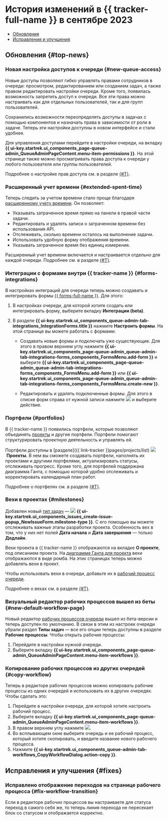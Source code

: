 # История изменений в {{ tracker-full-name }} в сентябре 2023

* [Обновления](#top-news)
* [Исправления и улучшения](#fixes)

## Обновления {#top-news}

### Новая настройка доступов к очереди {#new-queue-access}

Новые доступы позволяют гибко управлять правами сотрудников в очереди: просмотром, редактированием или созданием задач, а также правом редактировать настройки очереди. Кроме того, появилась возможность запретить доступ к очереди. Все эти права можно настраивать как для отдельных пользователей, так и для групп пользователей.

Сохранились возможности переопределять доступы в задачах с помощью компонентов и назначать права в зависимости от роли в задаче. Теперь эти настройки доступны в новом интерфейсе и стали удобнее.

Для управления доступами перейдите в настройки очереди, на вкладку **{{ ui-key.startrek.ui_components_page-queue-admin_QueueAdminPageContent.menu-item-permissions }}**. На этой странице также можно просматривать права доступа к очереди у любого пользователя или группы пользователей.

Подробнее о настройке прав доступа см. в разделе [{#T}](../manager/queue-access.md).

### Расширенный учет времени {#extended-spent-time}

Теперь следить за учетом времени стало проще благодаря [расширенному учету времени](../user/time-spent.md#extended-spent-time). Он позволяет:

* Указывать затраченное время прямо на панели в правой части задачи.
* Редактировать и удалять записи о затраченном времени без использования API.
* Отслеживать, сколько времени осталось на выполнение задачи.
* Использовать удобную форму отображения времени.
* Указывать затраченное время без единиц измерения.

Расширенный учет времени включается и настраивается отдельно для каждой очереди. Подробнее см. в разделе [{#T}](../manager/queue-spent-time.md).

### Интеграции с формами внутри {{ tracker-name }} {#forms-integrations}

В настройках интеграций для очереди теперь можно создавать и интегрировать формы [{{ forms-full-name }}](../../forms/index.yaml). Для этого:

1. В настройках очереди, для которой хотите создать или интегрировать форму, выберите вкладку **Интеграции (beta)**.

1. В разделе **{{ ui-key.startrek.ui_components_queue-admin-tab-integrations_IntegrationForms.title }}** нажмите **Настроить формы**. На этой странице вы можете работать с формами:

    * Создавать новые формы и подключать уже существующие. Для этого в правом верхнем углу нажмите **{{ ui-key.startrek.ui_components_page-queue-admin_queue-admin-tab-integrations-forms_components_FormsMenu.add-form }}** и выберите **{{ ui-key.startrek.ui_components_page-queue-admin_queue-admin-tab-integrations-forms_components_FormsMenu.add-form }}** или **{{ ui-key.startrek.ui_components_page-queue-admin_queue-admin-tab-integrations-forms_components_FormsMenu.create-new }}**.

    * Редактировать и удалять подключенные формы. Для этого в списке форм справа от нужной записи нажмите ![](../../_assets/tracker/svg/actions.svg) и выберите действие.

### Портфели {#portfolios}

В {{ tracker-name }} появились портфели, которые позволяют объединять [проекты](../manager/project-new.md) и другие портфели. Портфели помогают структурировать проектную деятельность и управлять ей.

Портфели доступны в [разделе]({{ link-tracker }}pages/projects/list) ![](../../_assets/tracker/svg/project.svg)&nbsp;**Проекты**. В нем вы сможете создавать портфели, наполнять их проектами и другими портфелями, актуализировать статусы, отслеживать прогресс. Кроме того, для портфелей поддержана диаграмма Ганта, с помощью которой удобно отслеживать и корректировать календарный план работ.

Подробнее о портфелях см. в разделе [{#T}](../manager/portfolio.md).

### Вехи в проектах {#milestones}

Добавлен новый [тип задач](../manager/add-ticket-type.md) — ![](../../_assets/tracker/svg/milestone.svg) **{{ ui-key.startrek.ui_components_issues_create-issue-popup_NewIssueForm.milestone-type }}**. С его помощью вы можете отслеживать важные этапы разработки проекта. Особенность вех в том, что у них нет полей **Дата начала** и **Дата завершения** — только **Дедлайн**.

Вехи проекта в {{ tracker-name }} отображаются на вкладке **О проекте**, под описанием проекта. На [диаграмме Ганта для проекта](../gantt/project.md) вехи отображаются в виде ромба. На этих страницах теперь можно добавлять вехи в проект.

Чтобы использовать вехи в очереди, добавьте их в [рабочий процесс очереди](../manager/add-workflow.md).

Подробнее о вехах см. в разделе [{#T}](../manager/milestones.md).

### Визуальный редактор рабочих процессов вышел из беты {#new-default-workflow-page}

Новый редактор [рабочих процессов очереди](../manager/add-workflow.md) вышел из бета-версии и теперь доступен по умолчанию. В связи в этим из настроек очереди убрали раздел **Типы задач** — все его опции теперь доступны в разделе **Рабочие процессы**. Чтобы открыть рабочие процессы:

1. Перейдите в настройки нужной очереди.
1. Выберите вкладку **{{ ui-key.startrek.ui_components_page-queue-admin_QueueAdminPageContent.menu-item-workflows }}**.

### Копирование рабочих процессов из других очередей {#copy-workflow}

Теперь в редакторе рабочих процессов можно копировать рабочие процессы из одних очередей и использовать их в других очередях. Чтобы сделать это:

1. Перейдите в настройки очереди, для которой хотите настроить рабочий процесс.
1. Выберите вкладку **{{ ui-key.startrek.ui_components_page-queue-admin_QueueAdminPageContent.menu-item-workflows }}**.
1. В правом верхнем углу нажмите ![](../../_assets/tracker/svg/copy-workflow.svg).
1. Во всплывающем окне выберите очередь и ее рабочий процесс, который хотите скопировать, и введите название нового рабочего процесса.
1. Нажмите **{{ ui-key.startrek.ui_components_queue-admin-tab-workflows_CopyWorkflowDialog.action-copy }}**.

## Исправления и улучшения {#fixes}

### Исправлено отображение переходов на странице рабочего процесса {#fix-workflow-transition}

Если в редакторе рабочих процессов вы настраиваете для статуса переход в самого себя же, то теперь линия перехода не пересекает блок со статусом и отображается корректно.